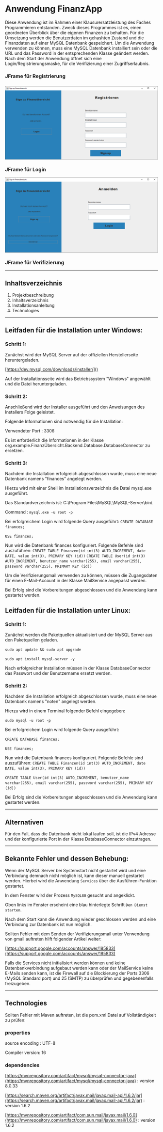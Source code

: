 # Anwendung FinanzApp
Diese Anwendung ist im Rahmen einer Klausurersatzleistung des Faches Programmieren entstanden.
Zweck dieses Programmes ist es, einen geordneten Überblick über die eigenen Finanzen zu behalten.
Für die Umsetzung werden die Benutzerdaten im gehashten Zustand und die Finanzdaten auf einer MySQL Datenbank gespeichert.
Um die Anwendung verwenden zu können, muss eine MySQL Datenbank installiert sein oder die URL und das Password in der entsprechenden Klasse geändert werden.
Nach dem Start der Anwendung öffnet sich eine Login/Registrierungsmaske, für die Verifizierung einer Zugriffserlaubnis.

<h3>JFrame für Registrierung<h3/>
<p><img align="center" src= "https://github.com/SimonJpg2/FinanzProjekt/blob/master/src/main/resources/SignUp.PNG" /></p>

<h3>JFrame für Login</h3>
<p><img align="center" src="https://github.com/SimonJpg2/FinanzProjekt/blob/master/src/main/resources/SignIn.PNG" /></p>

<h3>JFrame für Verifizierung</h3>

****
## Inhaltsverzeichnis
1. Projektbeschreibung
2. Inhaltsverzeichnis
3. Installationsanleitung
4. Technologies
****
## Leitfaden für die Installation unter Windows:
### Schritt 1:
Zunächst wird der MySQL Server auf der offiziellen Herstellerseite heruntergeladen.

[https://dev.mysql.com/downloads/installer/]()

Auf der Installationsseite wird das Betriebssystem "Windows" angewählt und die Datei heruntergeladen.
### Schritt 2:

Anschließend wird der Installer ausgeführt und den Anweisungen des Installers Folge geleistet.

Folgende Informationen sind notwendig für die Installation:

Verwendeter Port : 3306

Es ist erforderlich die Informationen in der Klasse 
org.example.FinanzÜbersicht.Backend.Database.DatabaseConnector zu ersetzen.
### Schritt 3:

Nachdem die Installation erfolgreich abgeschlossen wurde, muss eine neue Datenbank namens "finances" angelegt werden.

Hierzu wird mit einer Shell im Installationsverzeichnis die Datei mysql.exe ausgeführt.

Das Standardverzeichnis ist: C:\Program Files\MySQL\MySQL-Server\bin\

Command : `mysql.exe -u root -p`

Bei erfolgreichem Login wird folgende Query ausgeführt:
`CREATE DATABASE finances;`

`USE finances;`

Nun wird die Datenbank finances konfiguriert. Folgende Befehle sind auszuführen:
`CREATE TABLE Finanzen(id int(3) AUTO_INCREMENT, date DATE, value int(3), PRIMARY KEY (id))`
`CREATE TABLE User(id int(3) AUTO_INCREMENT, benutzer_name varchar(255), email varchar(255), password varchar(255), PRIMARY KEY (id))`

Um die Verifizierungsmail verwenden zu können, müssen die Zugangsdaten für einen E-Mail-Account in der Klasse MailService angepasst werden.

Bei Erfolg sind die Vorbereitungen abgeschlossen und die Anwendung kann gestartet werden.

## Leitfaden für die Installation unter Linux:

### Schritt 1:

Zunächst werden die Paketquellen aktualisiert und der MySQL Server aus den Paketquellen geladen.

`sudo apt update && sudo apt upgrade`

`sudo apt install mysql-server -y`

Nach erfolgreicher Installation müssen in der Klasse DatabaseConnector das Passwort und der
Benutzername ersetzt werden.

### Schritt 2:

Nachdem die Installation erfolgreich abgeschlossen wurde, muss eine neue Datenbank namens "noten" angelegt werden.

Hierzu wird in einem Terminal folgender Befehl eingegeben:

`sudo mysql -u root -p`

Bei erfolgreichem Login wird folgende Query ausgeführt:

`CREATE DATABASE finances;`

`USE finances;`

Nun wird die Datenbank finances konfiguriert. Folgende Befehle sind auszuführen:
`CREATE TABLE Finanzen(id int(3) AUTO_INCREMENT, date DATE, value int(3), PRIMARY KEY (id))`

`CREATE TABLE User(id int(3) AUTO_INCREMENT, benutzer_name varchar(255), email varchar(255), password varchar(255), PRIMARY KEY (id))`

Bei Erfolg sind die Vorbereitungen abgeschlossen und die Anwendung kann gestartet werden.

****
## Alternativen
Für den Fall, dass die Datenbank nicht lokal laufen soll, ist die IPv4 Adresse und der konfigurierte Port in der Klasse DatabaseConnector einzutragen.
****
## Bekannte Fehler und dessen Behebung:

Wenn der MySQL Server bei Systemstart nicht gestartet wird und eine Verbindung demnach nicht möglich ist, kann dieser manuell gestartet werden.
Hierbei wird die Anwendung `Services` über die Ausführen-Funktion gestartet.

In dem Fenster wird der Prozess `MySQL80` gesucht und angeklickt.

Oben links im Fenster erscheint eine blau hinterlegte Schrift `Den Dienst starten`.

Nach dem Start kann die Anwendung wieder geschlossen werden und eine Verbindung zur Datenbank ist nun möglich.

Sollten Fehler mit dem Senden der Verifizierungsmail unter Verwendung von gmail auftreten hilft folgender Artikel weiter:

[https://support.google.com/accounts/answer/185833](https://support.google.com/accounts/answer/185833)

Falls die Services nicht initialisiert werden können und keine Datenbankverbindung aufgebaut werden kann oder der MailService keine E-Mails
senden kann, ist die Firewall auf die Blockierung der Ports 3306 (MySQL Standard port) und 25 (SMTP) zu überprüfen und gegebenenfalls freizugeben.
****
## Technologies

Sollten Fehler mit Maven auftreten, ist die pom.xml Datei auf Vollständigkeit zu prüfen:

### properties

source encoding : UTF-8

Compiler version: 16

### dependencies
[https://mvnrepository.com/artifact/mysql/mysql-connector-java](https://mvnrepository.com/artifact/mysql/mysql-connector-java) : version 8.0.33

[https://search.maven.org/artifact/javax.mail/javax.mail-api/1.6.2/jar](https://search.maven.org/artifact/javax.mail/javax.mail-api/1.6.2/jar) : version 1.6.2

[https://mvnrepository.com/artifact/com.sun.mail/javax.mail/1.6.0](https://mvnrepository.com/artifact/com.sun.mail/javax.mail/1.6.0) : version 1.6.2
